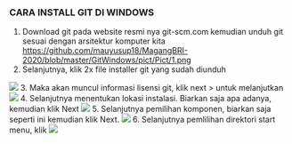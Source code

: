 ### CARA INSTALL GIT DI WINDOWS
1. Download git pada website resmi nya     git-scm.com kemudian unduh git sesuai dengan arsitektur komputer kita
https://github.com/mauyusup18/MagangBRI-2020/blob/master/GitWindows/pict/Pict/1.png
2. Selanjutnya, klik 2x file installer git yang sudah diunduh
<img src="pict/2.jpg">
3. Maka akan muncul informasi lisensi git, klik next > untuk melanjutkan
<img src="pict/3.jpg">
4. Selanjutnya menentukan lokasi instalasi. Biarkan saja apa adanya, kemudian klik Next 
<img src="pict/4.jpg">
5. Selanjutnya pemilihan komponen, biarkan saja seperti ini kemudian klik Next.
<img src="pict/5.jpg">
6. Selanjutnya pemlilihan direktori start menu, klik 
<img src="pict/6.jpg">
